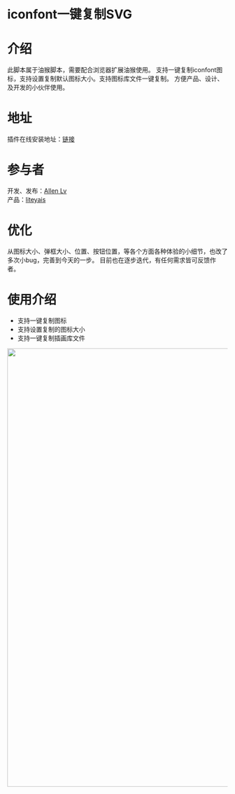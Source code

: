 # iconfont一键复制SVG
# 介绍
此脚本属于油猴脚本，需要配合浏览器扩展油猴使用。
支持一键复制iconfont图标，支持设置复制默认图标大小。支持图标库文件一键复制。
方便产品、设计、及开发的小伙伴使用。
# 地址
插件在线安装地址：[链接](https://greasyfork.org/zh-CN/scripts/464228-iconfont%E4%B8%80%E9%94%AE%E5%A4%8D%E5%88%B6svg)<br/>
# 参与者
开发、发布：[Allen Lv](https://greasyfork.org/zh-CN/users/398437-allen-lv)<br/>
产品：[liteyais](https://greasyfork.org/zh-CN/users/1061995-liteyais)
# 优化
从图标大小、弹框大小、位置、按钮位置，等各个方面各种体验的小细节，也改了多次小bug，完善到今天的一步。
目前也在逐步迭代，有任何需求皆可反馈作者。
# 使用介绍
- 支持一键复制图标
- 支持设置复制的图标大小
- 支持一键复制插画库文件
<img width="1000px"  src="https://github.com/liteyais/Iconfont-Copy-SVG/assets/16641863/14b5bf4d-5ed9-4037-89b0-9e028785907a"/>

